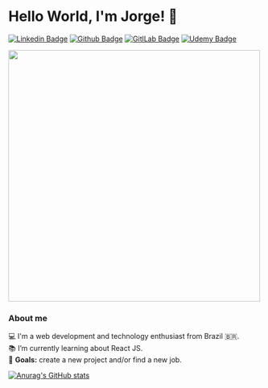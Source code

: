 # Hello World, I'm Jorge! 👋

[![Linkedin Badge](https://img.shields.io/badge/LinkedIn-0077B5?style=for-the-badge&logo=linkedin&logoColor=white&link=https://www.linkedin.com/in/jorgedobkovski/)](https://www.linkedin.com/in/jorgedobkovski/) [![Github Badge](https://img.shields.io/badge/GitHub-100000?style=for-the-badge&logo=github&logoColor=white&link=https://github.com/jorgedobkovski/)](https://github.com/jorgedobkovski/) [![GitlLab Badge](https://img.shields.io/badge/GitLab-330F63?style=for-the-badge&logo=gitlab&logoColor=white&link=https://www.linkedin.com/in/jorgedobkovski/)](https://www.linkedin.com/in/jorgedobkovski/) [![Udemy Badge](https://img.shields.io/badge/Udemy-EC5252?style=for-the-badge&logo=Udemy&logoColor=white&link=https://www.udemy.com/user/jorge-dobkovski/)](https://www.udemy.com/user/jorge-dobkovski/)  

<img src=https://i.pinimg.com/originals/56/63/9b/56639bac3a6ce36e93693c16d6bf0fa8.gif width="500">

### About me
💻 I'm a web development and technology enthusiast from Brazil 🇧🇷. <br>
📚 I’m currently learning about React JS. <br>
🎯 <b>Goals:</b> create a new project and/or find a new job.


[![Anurag's GitHub stats](https://github-readme-stats.vercel.app/api?username=jorgedobkovski&show_icons=true&theme=radical)](https://github.com/jorgedobkovski/) 

<!--[![Top Langs](https://github-readme-stats.vercel.app/api/top-langs/?username=jorgedobkovski&theme=radical&layout=compact)](https://github.com/anuraghazra/github-readme-stats)-->


<!--
**jorgedobkovski/jorgedobkovski** is a ✨ _special_ ✨ repository because its `README.md` (this file) appears on your GitHub profile.

Here are some ideas to get you started:

- 🔭 I’m currently working on ...
- 🌱 I’m currently learning ...
- 👯 I’m looking to collaborate on ...
- 🤔 I’m looking for help with ...
- 💬 Ask me about ...
- 📫 How to reach me: ...
- 😄 Pronouns: ...
- ⚡ Fun fact: ...
-->
